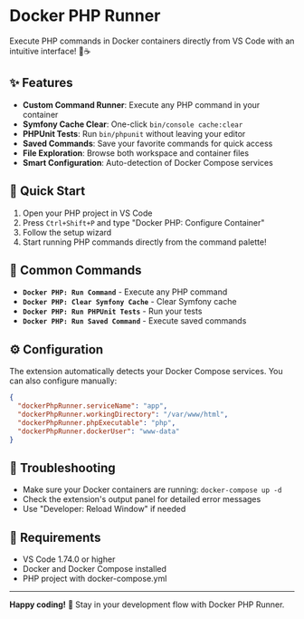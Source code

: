# Docker PHP Runner

Execute PHP commands in Docker containers directly from VS Code with an intuitive interface! 🐳☕

## ✨ Features

- **Custom Command Runner**: Execute any PHP command in your container
- **Symfony Cache Clear**: One-click `bin/console cache:clear`
- **PHPUnit Tests**: Run `bin/phpunit` without leaving your editor
- **Saved Commands**: Save your favorite commands for quick access
- **File Exploration**: Browse both workspace and container files
- **Smart Configuration**: Auto-detection of Docker Compose services

## 🚀 Quick Start

1. Open your PHP project in VS Code
2. Press `Ctrl+Shift+P` and type "Docker PHP: Configure Container"
3. Follow the setup wizard
4. Start running PHP commands directly from the command palette!

## 🎯 Common Commands

- **`Docker PHP: Run Command`** - Execute any PHP command
- **`Docker PHP: Clear Symfony Cache`** - Clear Symfony cache
- **`Docker PHP: Run PHPUnit Tests`** - Run your tests
- **`Docker PHP: Run Saved Command`** - Execute saved commands

## ⚙️ Configuration

The extension automatically detects your Docker Compose services. You can also configure manually:

```json
{
  "dockerPhpRunner.serviceName": "app",
  "dockerPhpRunner.workingDirectory": "/var/www/html",
  "dockerPhpRunner.phpExecutable": "php",
  "dockerPhpRunner.dockerUser": "www-data"
}
```

## 🐛 Troubleshooting

- Make sure your Docker containers are running: `docker-compose up -d`
- Check the extension's output panel for detailed error messages
- Use "Developer: Reload Window" if needed

## 📝 Requirements

- VS Code 1.74.0 or higher
- Docker and Docker Compose installed
- PHP project with docker-compose.yml

---

**Happy coding!** 🎉 Stay in your development flow with Docker PHP Runner.
